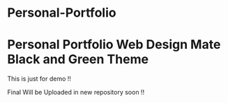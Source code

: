 ﻿# Personal-Portfolio


# Personal Portfolio Web Design Mate Black and Green Theme

This is just for demo !!

Final Will be Uploaded in new repository soon !!
